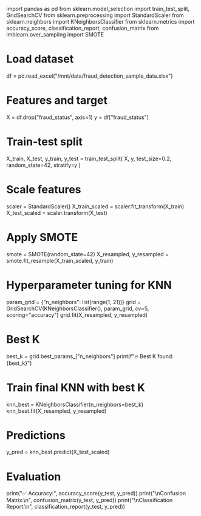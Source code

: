 import pandas as pd
from sklearn.model_selection import train_test_split, GridSearchCV
from sklearn.preprocessing import StandardScaler
from sklearn.neighbors import KNeighborsClassifier
from sklearn.metrics import accuracy_score, classification_report, confusion_matrix
from imblearn.over_sampling import SMOTE

# Load dataset
df = pd.read_excel("/mnt/data/fraud_detection_sample_data.xlsx")

# Features and target
X = df.drop("fraud_status", axis=1)
y = df["fraud_status"]

# Train-test split
X_train, X_test, y_train, y_test = train_test_split(
    X, y, test_size=0.2, random_state=42, stratify=y
)

# Scale features
scaler = StandardScaler()
X_train_scaled = scaler.fit_transform(X_train)
X_test_scaled = scaler.transform(X_test)

# Apply SMOTE
smote = SMOTE(random_state=42)
X_resampled, y_resampled = smote.fit_resample(X_train_scaled, y_train)

# Hyperparameter tuning for KNN
param_grid = {"n_neighbors": list(range(1, 21))}
grid = GridSearchCV(KNeighborsClassifier(), param_grid, cv=5, scoring="accuracy")
grid.fit(X_resampled, y_resampled)

# Best K
best_k = grid.best_params_["n_neighbors"]
print(f"🔥 Best K found: {best_k}")

# Train final KNN with best K
knn_best = KNeighborsClassifier(n_neighbors=best_k)
knn_best.fit(X_resampled, y_resampled)

# Predictions
y_pred = knn_best.predict(X_test_scaled)

# Evaluation
print("✅ Accuracy:", accuracy_score(y_test, y_pred))
print("\nConfusion Matrix:\n", confusion_matrix(y_test, y_pred))
print("\nClassification Report:\n", classification_report(y_test, y_pred))

